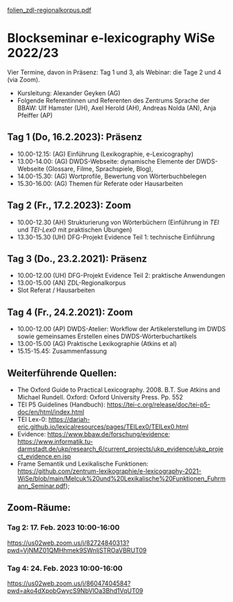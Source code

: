 [folien_zdl-regionalkorpus.pdf](https://github.com/zentrum-lexikographie/elexicography-WiSe2023/files/10812465/folien_zdl-regionalkorpus.pdf)
#  Blockseminar e-lexicography WiSe 2022/23

Vier Termine, davon in Präsenz: Tag 1 und 3, als Webinar: die Tage 2 und 4 (via Zoom).
* Kursleitung: Alexander Geyken (AG)
* Folgende Referentinnen und Referenten des Zentrums Sprache der BBAW: Ulf Hamster (UH), Axel Herold (AH), Andreas Nolda (AN), Anja Pfeiffer (AP) 


## Tag 1 (Do, 16.2.2023): Präsenz
* 10.00-12.15: (AG) Einführung (Lexikographie, e-Lexicography)
* 13.00-14.00: (AG) DWDS-Webseite: dynamische Elemente der DWDS-Webseite (Glossare, Filme, Sprachspiele, Blog), 
* 14.00-15.30: (AG) Wortprofile, Bewertung von Wörterbuchbelegen  
* 15.30-16.00: (AG) Themen für Referate oder Hausarbeiten

## Tag 2 (Fr., 17.2.2023): Zoom
* 10.00-12.30  (AH) Strukturierung von Wörterbüchern (Einführung in *TEI* und *TEI-Lex0* mit praktischen Übungen)
* 13.30-15.30  (UH) DFG-Projekt Evidence Teil 1: technische Einführung 

## Tag 3 (Do., 23.2.2021): Präsenz
* 10.00-12.00  (UH) DFG-Projekt Evidence Teil 2: praktische Anwendungen 
* 13.00-15.00  (AN) ZDL-Regionalkorpus
* Slot Referat / Hausarbeiten

## Tag 4 (Fr., 24.2.2021): Zoom
* 10.00-12.00 (AP) DWDS-Atelier: Workflow der Artikelerstellung im DWDS sowie gemeinsames Erstellen eines DWDS-Wörterbuchartikels
* 13.00-15.00 (AG) Praktische Lexikographie (Atkins et al)
* 15.15-15.45: Zusammenfassung

## Weiterführende Quellen:
* The Oxford Guide to Practical Lexicography. 2008. B.T. Sue Atkins and Michael Rundell. Oxford: Oxford University Press. Pp. 552
* TEI P5 Guidelines (Handbuch): https://tei-c.org/release/doc/tei-p5-doc/en/html/index.html
* TEI Lex-0: https://dariah-eric.github.io/lexicalresources/pages/TEILex0/TEILex0.html
* Evidence: https://www.bbaw.de/forschung/evidence; https://www.informatik.tu-darmstadt.de/ukp/research_6/current_projects/ukp_evidence/ukp_project_evidence.en.jsp
* Frame Semantik und Lexikalische Funktionen: https://github.com/zentrum-lexikographie/e-lexicography-2021-WiSe/blob/main/Melcuk%20und%20Lexikalische%20Funktionen_Fuhrmann_Seminar.pdf);

## Zoom-Räume:
### Tag 2: 17. Feb. 2023 10:00-16:00 
https://us02web.zoom.us/j/82724840313?pwd=VjNMZ01QMHhmek9SWnljSTROaVBRUT09

### Tag 4: 24. Feb. 2023 10:00-16:00
https://us02web.zoom.us/j/86047404584?pwd=ako4dXpobGwycS9NbVlOa3Bhd1VqUT09
